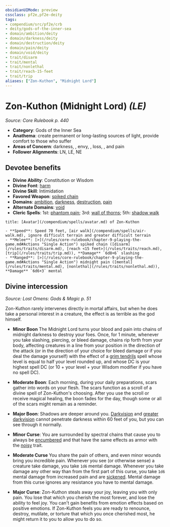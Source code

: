 ```yaml
---
obsidianUIMode: preview
cssclass: pf2e,pf2e-deity
tags:
- compendium/src/pf2e/crb
- deity/gods-of-the-inner-sea
- domain/ambition/deity
- domain/darkness/deity
- domain/destruction/deity
- domain/pain/deity
- domain/void/deity
- trait/disarm
- trait/mental
- trait/nonlethal
- trait/reach-15-feet
- trait/trip
aliases: ["Zon-Kuthon", "Midnight Lord"]
---
```

# Zon-Kuthon (Midnight Lord) *(LE)*  
*Source: Core Rulebook p. 440*  

- **Category**: Gods of the Inner Sea
- **Anathema**: create permanent or long-lasting sources of light, provide comfort to those who suffer
- **Areas of Concern**: darkness, , envy, , loss, , and pain
- **Follower Alignments**: LN, LE, NE

## Devotee benefits

- **Divine Ability**: Constitution or Wisdom
- **Divine Font**: [harm](/compendium/spells/harm.md)
- **Divine Skill**: Intimidation
- **Favored Weapon**: [spiked chain](/compendium/equipment/items/spiked-chain.md)
- **Domains**: [ambition](/compendium/setting/domains.md#Ambition), [darkness](/compendium/setting/domains.md#Darkness), [destruction](/compendium/setting/domains.md#Destruction), [pain](/compendium/setting/domains.md#Pain)
- **Alternate Domains**: [void](/compendium/setting/domains.md#Void)
- **Cleric Spells**: 1st: [phantom pain](/compendium/spells/phantom-pain.md); 3rd: [wall of thorns](/compendium/spells/wall-of-thorns.md); 5th: [shadow walk](/compendium/spells/shadow-walk.md)

```ad-embed-avatar
title: [Avatar](/compendium/spells/avatar.md) of Zon-Kuthon

- **Speed**: Speed 70 feet, [air walk](/compendium/spells/air-walk.md), ignore difficult terrain and greater difficult terrain
- **Melee**: [>](/rules/core-rulebook/chapter-9-playing-the-game.md#Actions "Single Action") spiked chain ([disarm](/rules/traits/disarm.md), [reach <15 feet>](/rules/traits/reach.md), [trip](/rules/traits/trip.md)), **Damage** `6d8+6` slashing
- **Ranged**: [>](/rules/core-rulebook/chapter-9-playing-the-game.md#Actions "Single Action") midnight pain ([mental](/rules/traits/mental.md), [nonlethal](/rules/traits/nonlethal.md)), **Damage** `6d6+3` mental
```

## Divine intercession
*Source: Lost Omens: Gods & Magic p. 51*

Zon-Kuthon rarely intervenes directly in mortal affairs, but when he does take a personal interest in a creature, the effect is as terrible as the god himself.

- **Minor Boon** The Midnight Lord turns your blood and pain into chains of midnight darkness to destroy your foes. Once, for 1 minute, whenever you take slashing, piercing, or bleed damage, chains rip forth from your body, affecting creatures in a line from your position in the direction of the attack (or in the direction of your choice for bleed damage or if you deal the damage yourself) with the effect of a [grim tendrils](/compendium/spells/grim-tendrils.md) spell whose level is equal to half your level rounded up, and whose DC is your highest spell DC (or 10 + your level + your Wisdom modifier if you have no spell DC).
- **Moderate Boon**: Each morning, during your daily preparations, scars gather into words on your flesh. The scars function as a scroll of a divine spell of Zon-Kuthon's choosing. After you use the scroll or receive magical healing, the boon fades for the day, though some or all of the scars might remain as a reminder.
- **Major Boon**: Shadows are deeper around you. [Darkvision](/rules/abilities/darkvision.md) and [greater darkvision](/rules/abilities/darkvision.md) cannot penetrate darkness within 60 feet of you, but you can see through it normally.

- **Minor Curse**: You are surrounded by spectral chains that cause you to always be [encumbered](/rules/conditions.md#Encumbered) and that have the same effects as armor with the [noisy](/rules/traits/noisy.md) trait.
- **Moderate Curse** You share the pain of others, and even minor wounds bring you incredible pain. Whenever you see (or otherwise sense) a creature take damage, you take `1d6` mental damage. Whenever you take damage any other way than from the first part of this curse, you take `1d6` mental damage from increased pain and are [sickened](/rules/conditions.md#Sickened). Mental damage from this curse ignores any resistance you have to mental damage.
- **Major Curse**: Zon-Kuthon steals away your joy, leaving you with only pain. You lose that which you cherish the most forever, and lose the ability to feel joy. You can't gain benefits from emotion effects based on positive emotions. If Zon-Kuthon feels you are ready to renounce, destroy, mutilate, or torture that which you once cherished most, he might return it to you to allow you to do so.